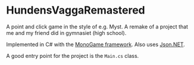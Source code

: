 # HundensVaggaRemastered
A point and click game in the style of e.g. Myst. A remake of a project that me and my friend did in gymnasiet (high school).

Implemented in C# with the [MonoGame framework](http://www.monogame.net). Also uses [Json.NET](http://www.newtonsoft.com/json).

A good entry point for the project is the `Main.cs` class.
